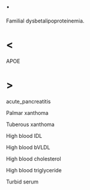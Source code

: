 # .

Familial dysbetalipoproteinemia.

# <

APOE

# >

acute_pancreatitis

Palmar xanthoma

Tuberous xanthoma

High blood IDL

High blood bVLDL

High blood cholesterol

High blood triglyceride

Turbid serum
